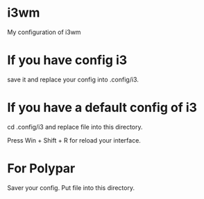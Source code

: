 # i3wm
My configuration of i3wm

# If you have config i3
save it
and replace your config into .config/i3.
# If you have a default config of i3
cd .config/i3 and replace file into this directory.

Press Win + Shift + R for reload your interface.

# For Polypar
Saver your config.
Put file into this directory.
